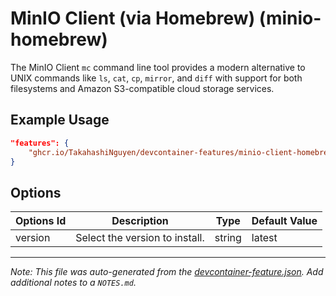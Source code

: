 # MinIO Client (via Homebrew) (minio-homebrew)

The MinIO Client `mc` command line tool provides a modern alternative to UNIX commands like `ls`, `cat`, `cp`, `mirror`, and `diff` with support for both filesystems and Amazon S3-compatible cloud storage services.

## Example Usage

```json
"features": {
    "ghcr.io/TakahashiNguyen/devcontainer-features/minio-client-homebrew:latest": {}
}
```

## Options

| Options Id | Description                    | Type   | Default Value |
| ---------- | ------------------------------ | ------ | ------------- |
| version    | Select the version to install. | string | latest        |

---

_Note: This file was auto-generated from the [devcontainer-feature.json](devcontainer-feature.json). Add additional notes to a `NOTES.md`._
